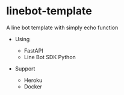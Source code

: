 # linebot-template

A line bot template with simply echo function

- Using
  - FastAPI
  - Line Bot SDK Python
  
- Support
  - Heroku
  - Docker
  
